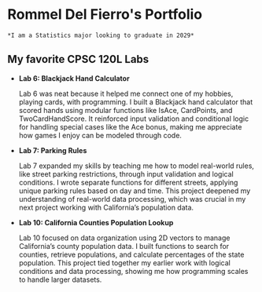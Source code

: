 # Rommel Del Fierro's Portfolio

    *I am a Statistics major looking to graduate in 2029*

## My favorite CPSC 120L Labs

* **Lab 6: Blackjack Hand Calculator**

    Lab 6 was neat because it helped me connect one of my hobbies, playing cards, with programming. 
    I built a Blackjack hand calculator that scored hands using modular functions like IsAce, CardPoints, and TwoCardHandScore. 
    It reinforced input validation and conditional logic for handling special cases like the Ace bonus, making me appreciate how games I enjoy can be modeled through code.

* **Lab 7: Parking Rules**

    Lab 7 expanded my skills by teaching me how to model real-world rules, like street parking restrictions, through input validation and logical conditions. 
    I wrote separate functions for different streets, applying unique parking rules based on day and time. 
    This project deepened my understanding of real-world data processing, which was crucial in my next project working with California’s population data.

* **Lab 10: California Counties Population Lookup**

    Lab 10 focused on data organization using 2D vectors to manage California’s county population data. 
    I built functions to search for counties, retrieve populations, and calculate percentages of the state population. 
    This project tied together my earlier work with logical conditions and data processing, showing me how programming scales to handle larger datasets.